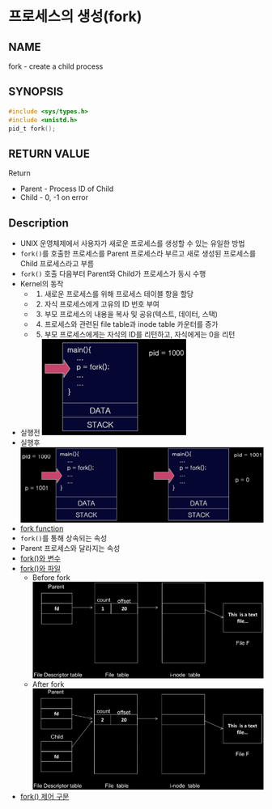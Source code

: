 # 프로세스의 생성(fork)
## NAME
fork - create a child process
## SYNOPSIS
```c
#include <sys/types.h>
#include <unistd.h>
pid_t fork();
```
## RETURN VALUE
Return
* Parent - Process ID of Child
* Child - 0, -1 on error
## Description
* UNIX 운영체제에서 사용자가 새로운 프로세스를 생성할 수 있는 유일한 방법
* `fork()`를 호출한 프로세스를 Parent 프로세스라 부르고 새로 생성된 프로세스를 Child 프로세스라고 부름
* `fork()` 호출 다음부터 Parent와 Child가 프로세스가 동시 수행
* Kernel의 동작
	* 1. 새로운 프로세스를 위해 프로세스 테이블 항을 할당
	* 2. 자식 프로세스에게 고유의 ID 번호 부여
	* 3. 부모 프로세스의 내용을 복사 및 공유(텍스트, 데이터, 스택)
	* 4. 프로세스와 관련된 file table과 inode table 카운터를 증가
	* 5. 부모 프로세스에게는 자식의 ID를 리턴하고, 자식에게는 0을 리턴
* 실행전
![before_fork()](./before_fork1.png?raw=true)
* 실행후
![after_fork()](./after_fork1.png?raw=true)
* [fork function](./fork0.c)
* `fork()`를 통해 상속되는 속성
* Parent 프로세스와 달라지는 속성
* [fork()와 변수](./fork1.c)
* [fork()와 파일](./fork2.c)
	* Before fork
	![before fork](./before_fork2.png?raw=true)
	* After fork
	![after fork](./after_fork2.png?raw=true)
* [fork() 제어 구문](./fork3.c)
